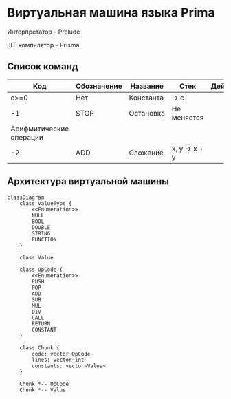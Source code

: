 # Виртуальная машина языка Prima

Интерпретатор - Prelude

JIT-компилятор - Prisma

## Список команд
| Код                     | Обозначение | Название  | Стек         | Действие |
|-------------------------|-------------|-----------|--------------|----------|
| c>=0                    | Нет         | Константа | → с          |          |
| -1                      | STOP        | Остановка | Не меняется  |          |
| Арифмитические операции |
| -2                      | ADD         | Сложение  | x, y → x + y |          |

## Архитектура виртуальной машины
```mermaid
classDiagram
    class ValueType {
        <<Enumeration>>
        NULL
        BOOL
        DOUBLE
        STRING
        FUNCTION
    }
    
    class Value

    class OpCode {
        <<Enumeration>>
        PUSH
        POP
        ADD
        SUB
        MUL
        DIV
        CALL
        RETURN
        CONSTANT
    }

    class Chunk {
        code: vector~OpCode~
        lines: vector~int~
        constants: vector~Value~
    }

    Chunk *-- OpCode
    Chunk *-- Value
```